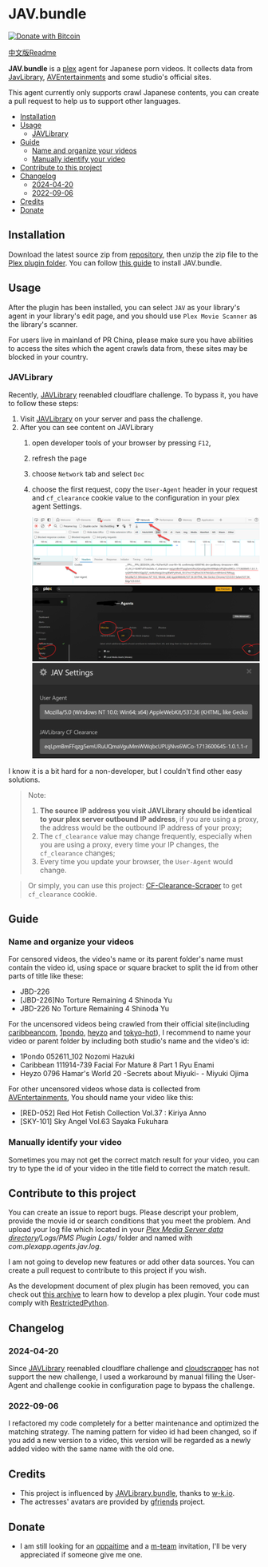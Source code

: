 # JAV.bundle
[![Donate with Bitcoin](https://en.cryptobadges.io/badge/micro/1BdJG31zinrMFWxRt2utGBU2jdpv8xSgju)](https://en.cryptobadges.io/donate/1BdJG31zinrMFWxRt2utGBU2jdpv8xSgju)

[中文版Readme](README.zh.md)

**JAV.bundle** is a [plex](https://plex.tv) agent for Japanese porn videos. It collects data from [JavLibrary](https://javlibrary.com/), [AVEntertainments](https://www.aventertainments.com/) and some studio's official sites.

This agent currently only supports crawl Japanese contents, you can create a pull request to help us to support other languages.

- [Installation](#installation)
- [Usage](#usage)
  - [JAVLibrary](#javlibrary)
- [Guide](#guide)
  - [Name and organize your videos](#name-and-organize-your-videos)
  - [Manually identify your video](#manually-identify-your-video)
- [Contribute to this project](#contribute-to-this-project)
- [Changelog](#changelog)
  - [2024-04-20](#2024-04-20)
  - [2022-09-06](#2022-09-06)
- [Credits](#credits)
- [Donate](#donate)



## Installation
Download the latest source zip from [repository](https://github.com/Xavier-Lam/JAV.bundle), then unzip the zip file to the [Plex plugin folder](https://support.plex.tv/hc/en-us/articles/201106098-How-do-I-find-the-Plug-Ins-folder-). You can follow [this guide](https://support.plex.tv/articles/201187656-how-do-i-manually-install-a-plugin/) to install JAV.bundle.



## Usage
After the plugin has been installed, you can select `JAV` as your library's agent in your library's edit page, and you should use `Plex Movie Scanner` as the library's scanner.

For users live in mainland of PR China, please make sure you have abilities to access the sites which the agent crawls data from, these sites may be blocked in your country.

### JAVLibrary
Recently, [JAVLibrary](https://javlibrary.com) reenabled cloudflare challenge. To bypass it, you have to follow these steps:

1. Visit [JAVLibrary](https://javlibrary.com) on your server and pass the challenge.
2. After you can see content on JAVLibrary
   1. open developer tools of your browser by pressing `F12`,
   2. refresh the page
   3. choose `Network` tab and select `Doc`
   4. choose the first request, copy the `User-Agent` header in your request and `cf_clearance` cookie value to the configuration in your plex agent Settings.
  
      ![](./.github/assets/developer_tool.png)
      ![](./.github/assets/plex_agent_settings.jpeg)
      ![](./.github/assets/jav_settings.png)

I know it is a bit hard for a non-developer, but I couldn't find other easy solutions.

> Note:
> 1. **The source IP address you visit JAVLibrary should be identical to your plex server outbound IP address**, if you are using a proxy, the address would be the outbound IP address of your proxy;
> 2. The `cf_clearance` value may change frequently, especially when you are using a proxy, every time your IP changes, the `cf_clearance` changes;
> 3. Every time you update your browser, the `User-Agent` would change.

> Or simply, you can use this project: [CF-Clearance-Scraper](https://github.com/Xewdy444/CF-Clearance-Scraper/tree/main) to get `cf_clearance` cookie.


## Guide
### Name and organize your videos
For censored videos, the video's name or its parent folder's name must contain the video id, using space or square bracket to split the id from other parts of title like these:

* JBD-226
* [JBD-226]No Torture Remaining 4 Shinoda Yu
* JBD-226 No Torture Remaining 4 Shinoda Yu

For the uncensored videos being crawled from their official site(including [caribbeancom](https://caribbeancom.com), [1pondo](https://1pondo.tv), [heyzo](https://heyzo.com) and [tokyo-hot](https://tokyo-hot.com)), I recommend to name your video or parent folder by including both studio's name and the video's id:

* 1Pondo 052611_102 Nozomi Hazuki
* Caribbean 111914-739 Facial For Mature 8 Part 1 Ryu Enami
* Heyzo 0796 Hamar's World 20 -Secrets about Miyuki- - Miyuki Ojima

For other uncensored videos whose data is collected from [AVEntertainments](https://aventertainments.com), You should name your video like this:

* [RED-052] Red Hot Fetish Collection Vol.37 : Kiriya Anno
* [SKY-101] Sky Angel Vol.63 Sayaka Fukuhara


### Manually identify your video
Sometimes you may not get the correct match result for your video, you can try to type the id of your video in the title field to correct the match result.



## Contribute to this project
You can create an issue to report bugs. Please descript your problem, provide the movie id or search conditions that you meet the problem. And upload your log file which located in your *[Plex Media Server data directory](https://support.plex.tv/articles/202915258-where-is-the-plex-media-server-data-directory-located/)/Logs/PMS Plugin Logs/* folder and named with *com.plexapp.agents.jav.log*.

I am not going to develop new features or add other data sources. You can create a pull request to contribute to this project if you wish. 

As the development document of plex plugin has been removed, you can check out [this archive](https://web.archive.org/web/20150107154037/http://dev.plexapp.com/docs/index.html) to learn how to develop a plex plugin. Your code must comply with [RestrictedPython](https://github.com/zopefoundation/RestrictedPython).



## Changelog
### 2024-04-20
Since [JAVLibrary](https://javlibrary.com) reenabled cloudflare challenge and [cloudscrapper](https://github.com/VeNoMouS/cloudscraper/tree/master) has not support the new challenge, I used a workaround by manual filling the User-Agent and challenge cookie in configuration page to bypass the challenge.

### 2022-09-06
I refactored my code completely for a better maintenance and optimized the matching strategy. The naming pattern for video id had been changed, so if you add a new version to a video, this version will be regarded as a newly added video with the same name with the old one.



## Credits
* This project is influenced by [JAVLibrary.bundle](https://github.com/w-k-io/JAVLibrary.bundle), thanks to [w-k.io](https://github.com/w-k-io).
* The actresses' avatars are provided by [gfriends](https://github.com/xinxin8816/gfriends) project.



## Donate
* I am still looking for an [oppaitime](https://oppaiti.me) and a [m-team](https://kp.m-team.cc) invitation, I'll be very appreciated if someone give me one.
